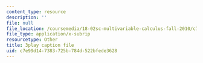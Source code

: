 ```yaml
---
content_type: resource
description: ''
file: null
file_location: /coursemedia/18-02sc-multivariable-calculus-fall-2010/c7e99d147383725b784d522bfede3628_fWOGfzC3IeY.srt
file_type: application/x-subrip
resourcetype: Other
title: 3play caption file
uid: c7e99d14-7383-725b-784d-522bfede3628
---
```

